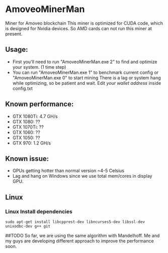 # AmoveoMinerMan
Miner for Amoveo blockchain
This miner is optimized for CUDA code, which is designed for Nvidia devices. So AMD cards can not run this miner at present.

## Usage:
- First you'll need to run "AmoveoMinerMan.exe 2" to find and optimize your system. (1 time step)
- You can run "AmoveoMinerMan.exe 1" to benchmark current config or "AmoveoMinerMan.exe 0" to start mining
There is a lag or system hang while optimizing, so be patient and wait. Edit *your wallet address* inside config.txt

## Known performance:
- GTX 1080Ti: 4.7 GH/s
- GTX 1080: ??
- GTX 1070Ti: ??
- GTX 1060: ??
- GTX 1050: ??
- GTX 970: 1.2 GH/s
## Known issue:
- GPUs getting hotter than normal version ~4-5 Celsius
- Lag and hang on Windows since we use total mem/cores in display GPU.

## Linux

### Linux Install dependencies

```
sudo apt-get install libcpprest-dev libncurses5-dev libssl-dev unixodbc-dev g++ git
```

##TODO
So far, we are using the same algorithm with Mandelhoff. Me and my guys are developing different approach to improve the performance soon.
